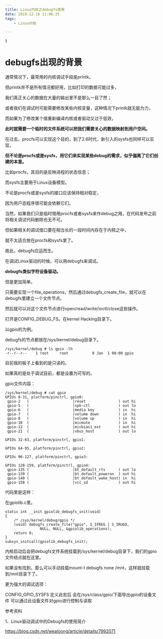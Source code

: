 ```yaml
---
title: Linux内核之debugfs使用
date: 2019-12-16 11:06:25
tags:
	- Linux内核

---
```


1

# debugfs出现的背景

通常情况下，最常用的内核调试手段是printk。

但printk并不是所有情况都好用，比如打印的数据可能过多，

我们真正关心的数据在大量的输出里不是那么一目了然；

或者我们在调试时可能需要修改某些内核变量，这种情况下printk就无能为力，

而如果为了修改某个值重新编译内核或者驱动又过于低效，

**此时就需要一个临时的文件系统可以把我们需要关心的数据映射到用户空间。**

在过去，procfs可以实现这个目的，到了2.6时代，新引入的sysfs也同样可以实现，

**但不论是procfs或是sysfs，用它们来实现某些debug的需求，似乎偏离了它们创建的本意。**

比如procfs，其目的是反映进程的状态信息；

而sysfs主要用于Linux设备模型。

不论是procfs或是sysfs的接口应该保持相对稳定，

因为用户态程序很可能会依赖它们。

当然，如果我们只是临时借用procfs或者sysfs来作debug之用，在代码发布之前将相关调试代码删除也无不可。

但如果相关的调试借口要在相当长的一段时间内存在于内核之中，

就不太适合放在procfs和sysfs里了。

故此，debugfs应运而生。





在调试Linux驱动的时候，可以用debugfs来调试。

**debugfs类似字符设备驱动。**

但是更加简单。

只需要实现一个file_operations，然后通过debugfs_create_file，就可以在debugfs里建立一个文件节点。

然后就可以对这个文件节点进行open/read/write/ioctl/close这些操作。

打开是CONFIG_DEBUG_FS。在kernel Hacking目录下。

以gpio的为例。

debugfs的节点都放在/sys/kernel/debug目录下。

```
/sys/kernel/debug # ls gpio -lh                             
-r--r--r--    1 root     root           0 Jan  1 08:00 gpio 
```

目前我的板子上看到的是只读的。

如果真的是处于调试目前，都是设置为可写的。

gpio文件内容：

```
/sys/kernel/debug # cat gpio                                        
GPIOs 0-31, platform/pinctrl, gpio0:                                
 gpio-2   (                    |reset               ) out hi        
 gpio-5   (                    |spk-ctl             ) out lo        
 gpio-6   (                    |media key           ) in  hi        
 gpio-7   (                    |volume down         ) in  hi        
 gpio-8   (                    |volume up           ) in  hi        
 gpio-10  (                    |micmute             ) in  hi        
 gpio-12  (                    |micbias1_ext        ) out hi        
 gpio-21  (                    |vbus_host           ) out lo        
                                                                    
GPIOs 32-63, platform/pinctrl, gpio1:                               
                                                                    
GPIOs 64-95, platform/pinctrl, gpio2:                               
                                                                    
GPIOs 96-127, platform/pinctrl, gpio3:                              
                                                                    
GPIOs 128-159, platform/pinctrl, gpio4:                             
 gpio-135 (                    |bt_default_rts      ) out lo        
 gpio-139 (                    |bt_default_poweron  ) out hi        
 gpio-140 (                    |bt_default_wake_host) in  hi        
 gpio-158 (                    |vcc_sd              ) out hi        
```

代码里是这样：

在gpiolib.c里。

```
static int __init gpiolib_debugfs_init(void)
{
	/* /sys/kernel/debug/gpio */
	(void) debugfs_create_file("gpio", S_IFREG | S_IRUGO,
				NULL, NULL, &gpiolib_operations);
	return 0;
}
subsys_initcall(gpiolib_debugfs_init);
```

内核启动后会把debugfs文件系统挂载到/sys/kernel/debug目录下，我们的gpio文件结点就在这里。

如果没有找到，那么可以手动挂载mount-t debugfs none /mnt，这样就挂载到/mnt目录下了。

更为强大的调试选项：

CONFIG_GPIO_SYSFS   定义此宏后 会在/sys/class/gpio/下面导出gpio的设备文件 可以通过此设备文件对gpio进行控制与读取   



参考资料

1、Linux驱动调试中的Debugfs的使用简介

https://blog.csdn.net/wealoong/article/details/7992071